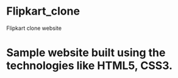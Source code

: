 # Flipkart_clone
Flipkart clone website
# Sample website built using the technologies like HTML5, CSS3.
